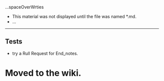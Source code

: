 ...spaceOverWrties
* This material was not displayed until the file was named *.md.
* ...

<hr>
<h2> Tests </h2>

* try a Rull Request for End_notes.
# Moved to the wiki.
